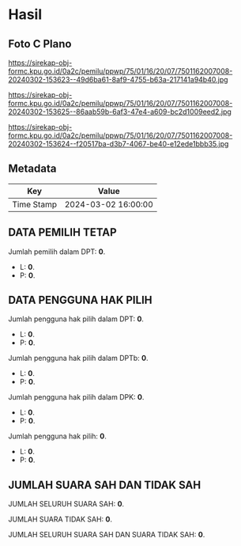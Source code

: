 # Hasil

## Foto C Plano

https://sirekap-obj-formc.kpu.go.id/0a2c/pemilu/ppwp/75/01/16/20/07/7501162007008-20240302-153623--49d6ba61-8af9-4755-b63a-217141a94b40.jpg

https://sirekap-obj-formc.kpu.go.id/0a2c/pemilu/ppwp/75/01/16/20/07/7501162007008-20240302-153625--86aab59b-6af3-47e4-a609-bc2d1009eed2.jpg

https://sirekap-obj-formc.kpu.go.id/0a2c/pemilu/ppwp/75/01/16/20/07/7501162007008-20240302-153624--f20517ba-d3b7-4067-be40-e12ede1bbb35.jpg


## Metadata

| Key        | Value               |
| ---------- | ------------------- |
| Time Stamp | 2024-03-02 16:00:00 |


## DATA PEMILIH TETAP

Jumlah pemilih dalam DPT: **0**.
 * L: **0**.
 * P: **0**.

## DATA PENGGUNA HAK PILIH

Jumlah pengguna hak pilih dalam DPT: **0**.
 * L: **0**.
 * P: **0**.

Jumlah pengguna hak pilih dalam DPTb: **0**.
 * L: **0**.
 * P: **0**.

Jumlah pengguna hak pilih dalam DPK: **0**.
 * L: **0**.
 * P: **0**.

Jumlah pengguna hak pilih: **0**.
 * L: **0**.
 * P: **0**.

## JUMLAH SUARA SAH DAN TIDAK SAH

JUMLAH SELURUH SUARA SAH: **0**.

JUMLAH SUARA TIDAK SAH: **0**.

JUMLAH SELURUH SUARA SAH DAN SUARA TIDAK SAH: **0**.


